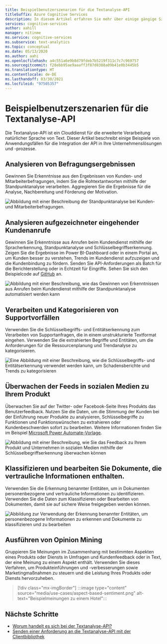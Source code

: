 ```yaml
---
title: Beispielbenutzerszenarien für die Textanalyse-API
titleSuffix: Azure Cognitive Services
description: In diesem Artikel erfahren Sie mehr über einige gängige Szenarien für die Integration der Textanalyse-API in Ihre Dienste und Prozesse.
services: cognitive-services
author: aahill
manager: nitinme
ms.service: cognitive-services
ms.subservice: text-analytics
ms.topic: conceptual
ms.date: 05/13/2020
ms.author: aahi
ms.openlocfilehash: a4c551a6e9b8d79fdeb7b5219f311c7c7c969757
ms.sourcegitcommit: f28ebb95ae9aaaff3f87d8388a09b41e0b3445b5
ms.translationtype: HT
ms.contentlocale: de-DE
ms.lasthandoff: 03/30/2021
ms.locfileid: "97505357"
---
```

# <a name="example-user-scenarios-for-the-text-analytics-api"></a>Beispielbenutzerszenarien für die Textanalyse-API

Die Textanalyse-API ist ein Clouddienst für die erweiterte Verarbeitung natürlicher Sprache von Text. Dieser Artikel beschreibt einige Beispiele von Anwendungsfällen für die Integration der API in Ihre Unternehmenslösungen und -prozesse. 

## <a name="analyze-survey-results"></a>Analysieren von Befragungsergebnissen

Gewinnen Sie Erkenntnisse aus den Ergebnissen von Kunden- und Mitarbeiterbefragungen, indem Sie die Rohtextantworten mithilfe der Standpunktanalyse verarbeiten. Aggregieren Sie die Ergebnisse für die Analyse, Nachbereitung und Förderung der Motivation.

![Abbildung mit einer Beschreibung der Standpunktanalyse bei Kunden- und Mitarbeiterbefragungen.](media/use-cases/survey-results.svg)

## <a name="analyze-recorded-inbound-customer-calls"></a>Analysieren aufgezeichneter eingehender Kundenanrufe

Gewinnen Sie Erkenntnisse aus Anrufen beim Kundendienst mithilfe der Spracherkennung, Standpunktanalyse und Schlüsselbegriffserkennung. Zeigen Sie die Ergebnisse im Power BI-Dashboard oder in einem Portal an, um Kunden besser zu verstehen, Trends im Kundendienst aufzuzeigen und die Kundenbindung zu fördern. Senden Sie API-Anforderungen als Batch für die Berichterstellung oder in Echtzeit für Eingriffe. Sehen Sie sich den Beispielcode auf [GitHub](https://github.com/rlagh2/callcenteranalytics) an.

![Abbildung mit einer Beschreibung, wie das Gewinnen von Erkenntnissen aus Anrufen beim Kundendienst mithilfe der Standpunktanalyse automatisiert werden kann](media/use-cases/azure-inbound.svg)

## <a name="process-and-categorize-support-incidents"></a>Verarbeiten und Kategorisieren von Supportvorfällen

Verwenden Sie die Schlüsselbegriffs- und Entitätserkennung zum Verarbeiten von Supportanfragen, die in einem unstrukturierte Textformat eingehen. Verwenden Sie die extrahierten Begriffe und Entitäten, um die Anforderungen für die Ressourcenplanung und Trendanalyse zu kategorisieren.

![Eine Abbildung mit einer Beschreibung, wie die Schlüsselbegriffs- und Entitätserkennung verwendet werden kann, um Schadensberichte und Trends zu kategorisieren](media/use-cases/support-incidents.svg)

## <a name="monitor-your-products-social-media-feeds"></a>Überwachen der Feeds in sozialen Medien zu Ihrem Produkt

Überwachen Sie auf der Twitter- oder Facebook-Seite Ihres Produkts das Benutzerfeedback. Nutzen Sie die Daten, um die Stimmung der Kunden bei der Einführung neuer Produkte zu analysieren, Schlüsselbegriffe zu Funktionen und Funktionswünschen zu extrahieren oder Kundenbeschwerden sofort zu bearbeiten. Weitere Informationen finden Sie im Beispiel [Microsoft Power Automate-Vorlage](https://flow.microsoft.com/galleries/public/templates/2680d2227d074c4d901e36c66e68f6f9/run-sentiment-analysis-on-tweets-and-push-results-to-a-power-bi-dataset/).

![Abbildung mit einer Beschreibung, wie Sie das Feedback zu Ihrem Produkt und Unternehmen in sozialen Medien mithilfe der Schlüsselbegriffserkennung überwachen können](media/use-cases/social-feed.svg)

## <a name="classify-and-redact-documents-that-have-sensitive-information"></a>Klassifizieren und bearbeiten Sie Dokumente, die vertrauliche Informationen enthalten.

Verwenden Sie die Erkennung benannter Entitäten, um in Dokumenten personenbezogene und vertrauliche Informationen zu identifizieren. Verwenden Sie die Daten zum Klassifizieren oder Bearbeiten von Dokumenten, damit sie auf sichere Weise freigegeben werden können.

![Abbildung zur Verwendung der Erkennung benannter Entitäten, um personenbezogene Informationen zu erkennen und Dokumente zu klassifizieren und zu bearbeiten](media/use-cases/sensitive-docs.jpg)

## <a name="perform-opinion-mining"></a>Ausführen von Opinion Mining

Gruppieren Sie Meinungen im Zusammenhang mit bestimmten Aspekten eines Produkts oder Diensts in Umfragen und Kundenfeedback oder in Text, der eine Meinung zu einem Aspekt enthält. Verwenden Sie dieses Verfahren, um Produkteinführungen und -verbesserungen sowie Marketingmaßnahmen zu steuern und die Leistung Ihres Produkts oder Diensts hervorzuheben. 

> [!div class="mx-imgBorder"] 
> :::image type="content" source="media/use-cases/aspect-based-sentiment.png" alt-text="Beispielmeinungen zu einem Hotel":::

## <a name="next-steps"></a>Nächste Schritte

* [Worum handelt es sich bei der Textanalyse-API?](overview.md)
* [Senden einer Anforderung an die Textanalyse-API mit der Clientbibliothek](quickstarts/client-libraries-rest-api.md)
